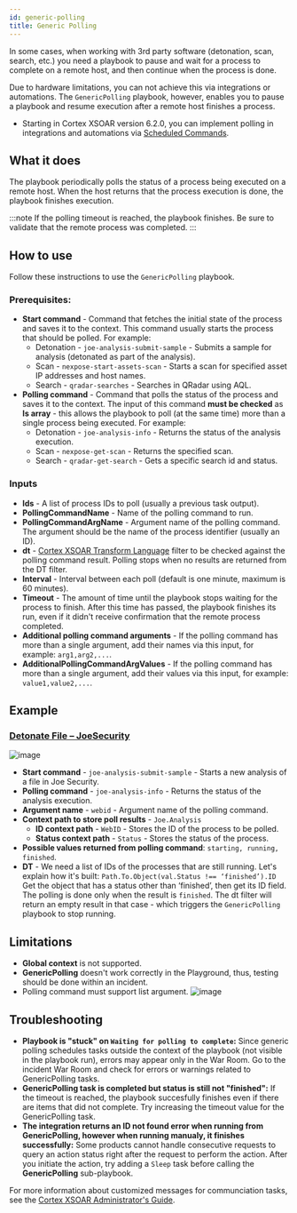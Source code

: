 ```yaml
---
id: generic-polling
title: Generic Polling
---
```


In some cases, when working with 3rd party software (detonation, scan, search, etc.) you need a playbook to pause and wait for a process to complete on a remote host, and then continue when the process is done.

Due to hardware limitations, you can not achieve this via integrations or automations. The `GenericPolling` playbook, however, enables you to pause a playbook and resume execution after a remote host finishes a process.

* Starting in Cortex XSOAR version 6.2.0, you can implement polling in integrations and automations via [Scheduled Commands](./../integrations/scheduled-commands).  

## What it does
The playbook periodically polls the status of a process being executed on a remote host. When the host returns that the process execution is done, the playbook finishes execution.

:::note 
If the polling timeout is reached, the playbook finishes. Be sure to validate that the remote process was completed. 
:::

## How to use
Follow these instructions to use the `GenericPolling` playbook.
### Prerequisites:
* **Start command** - Command that fetches the initial state of the process and saves it to the context. This command usually starts the process that should be polled. For example:
  * Detonation - `joe-analysis-submit-sample` - Submits a sample for analysis (detonated as part of the analysis).
  * Scan - `nexpose-start-assets-scan` - Starts a scan for specified asset IP addresses and host names.
  * Search - `qradar-searches` - Searches in QRadar using AQL.
* **Polling command** - Command that polls the status of the process and saves it to the context. The input of this command **must be checked** as **Is array** - this allows the playbook to poll (at the same time) more than a single process being executed. For example:
  * Detonation - `joe-analysis-info` - Returns the status of the analysis execution.
  * Scan - `nexpose-get-scan` - Returns the specified scan.
  * Search - `qradar-get-search` - Gets a specific search id and status.

### Inputs
* **Ids** - A list of process IDs to poll (usually a previous task output).
* **PollingCommandName** - Name of the polling command to run.
* **PollingCommandArgName** - Argument name of the polling command. The argument should be the name of the process identifier (usually an ID).
* **dt** - [Cortex XSOAR Transform Language](../integrations/dt) filter to be checked against the polling command result. Polling stops when no results are returned from the DT filter.
* **Interval** - Interval between each poll (default is one minute, maximum is 60 minutes).
* **Timeout** - The amount of time until the playbook stops waiting for the process to finish. After this time has passed, the playbook finishes its run, even if it didn't receive confirmation that the remote process completed.
* **Additional polling command arguments** - If the polling command has more than a single argument, add their names via this input, for example: `arg1,arg2,...`. 
* **AdditionalPollingCommandArgValues** -  If the polling command has more than a single argument, add their values via this input, for example: `value1,value2,...`. 

## Example
### [Detonate File – JoeSecurity](https://github.com/demisto/content/blob/master/Packs/JoeSecurity/Playbooks/playbook-Detonate_File_-_JoeSecurity.yml)
![image](/doc_imgs/playbooks/66270734-7ee53b00-e85f-11e9-8566-e0118774070e.png)

* **Start command** - `joe-analysis-submit-sample` - Starts a new analysis of a file in Joe Security.
* **Polling command** - `joe-analysis-info` - Returns the status of the analysis execution.
* **Argument name** - `webid` - Argument name of the polling command. 
* **Context path to store poll results** - `Joe.Analysis`
  * **ID context path** - `WebID` - Stores the ID of the process to be polled.
  * **Status context path** - `Status` - Stores the status of the process. 
* **Possible values returned from polling command**: `starting, running, finished`. 
* **DT** - We need a list of IDs of the processes that are still running. Let's explain how it's built:
`Path.To.Object(val.Status !== ‘finished’).ID`
Get the object that has a status other than ‘finished’, then get its ID field.
The polling is done only when the result is `finished`. The dt filter will return an empty result in that case - which triggers the `GenericPolling` playbook to stop running. 

## Limitations
* **Global context** is not supported.
* **GenericPolling**  doesn't work correctly in the Playground, thus, testing should be done within an incident.
* Polling command must support list argument.
![image](/doc_imgs/playbooks/66293071-7d168880-e8ee-11e9-9d55-e8ae1e09fe0e.png)

## Troubleshooting
* **Playbook is "stuck" on `Waiting for polling to complete`:** Since generic polling schedules tasks outside the context of the playbook (not visible in the playbook run), errors may appear only in the War Room. Go to the incident War Room and check for errors or warnings related to GenericPolling tasks.
* **GenericPolling task is completed but status is still not "finished":** If the timeout is reached, the playbook succesfully finishes even if there are items that did not complete. Try increasing the timeout value for the GenericPolling task.
* **The integration returns an ID not found error when running from GenericPolling, however when running manualy, it finishes successfully:** Some products cannot handle consecutive requests to query an action status right after the request to perform the action. After you initiate the action, try adding a `Sleep` task before calling the **GenericPolling** sub-playbook.

For more information about customized messages for communciation tasks, see the [Cortex XSOAR Administrator's Guide](https://docs.paloaltonetworks.com/cortex/cortex-xsoar/6-8/cortex-xsoar-admin/playbooks/generic-polling).